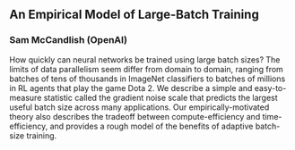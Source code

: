 ## An Empirical Model of Large-Batch Training
### Sam McCandlish (OpenAI)

How quickly can neural networks be trained using large batch sizes?  The limits of data parallelism seem differ from domain to domain, ranging from batches of tens of thousands in ImageNet classifiers to batches of millions in RL agents that play the game Dota 2.  We describe a simple and easy-to-measure statistic called the gradient noise scale that predicts the largest useful batch size across many applications. Our empirically-motivated theory also describes the tradeoff between compute-efficiency and time-efficiency, and provides a rough model of the benefits of adaptive batch-size training.
